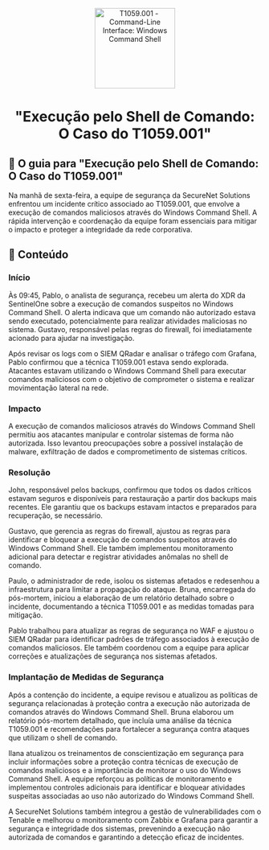 <p align="center">
  <a href="SUA_URL_DE_IMAGEM">
    <img src="./images/guia.png" alt="T1059.001 - Command-Line Interface: Windows Command Shell" width="160" height="160">
  </a>
  <h1 align="center">"Execução pelo Shell de Comando: O Caso do T1059.001"</h1>
</p>

## :dart: O guia para "Execução pelo Shell de Comando: O Caso do T1059.001"

Na manhã de sexta-feira, a equipe de segurança da SecureNet Solutions enfrentou um incidente crítico associado ao T1059.001, que envolve a execução de comandos maliciosos através do Windows Command Shell. A rápida intervenção e coordenação da equipe foram essenciais para mitigar o impacto e proteger a integridade da rede corporativa.

## :dart: Conteúdo

### Início

Às 09:45, Pablo, o analista de segurança, recebeu um alerta do XDR da SentinelOne sobre a execução de comandos suspeitos no Windows Command Shell. O alerta indicava que um comando não autorizado estava sendo executado, potencialmente para realizar atividades maliciosas no sistema. Gustavo, responsável pelas regras do firewall, foi imediatamente acionado para ajudar na investigação.

Após revisar os logs com o SIEM QRadar e analisar o tráfego com Grafana, Pablo confirmou que a técnica T1059.001 estava sendo explorada. Atacantes estavam utilizando o Windows Command Shell para executar comandos maliciosos com o objetivo de comprometer o sistema e realizar movimentação lateral na rede.

### Impacto

A execução de comandos maliciosos através do Windows Command Shell permitiu aos atacantes manipular e controlar sistemas de forma não autorizada. Isso levantou preocupações sobre a possível instalação de malware, exfiltração de dados e comprometimento de sistemas críticos.

### Resolução

John, responsável pelos backups, confirmou que todos os dados críticos estavam seguros e disponíveis para restauração a partir dos backups mais recentes. Ele garantiu que os backups estavam intactos e preparados para recuperação, se necessário.

Gustavo, que gerencia as regras do firewall, ajustou as regras para identificar e bloquear a execução de comandos suspeitos através do Windows Command Shell. Ele também implementou monitoramento adicional para detectar e registrar atividades anômalas no shell de comando.

Paulo, o administrador de rede, isolou os sistemas afetados e redesenhou a infraestrutura para limitar a propagação do ataque. Bruna, encarregada do pós-mortem, iniciou a elaboração de um relatório detalhado sobre o incidente, documentando a técnica T1059.001 e as medidas tomadas para mitigação.

Pablo trabalhou para atualizar as regras de segurança no WAF e ajustou o SIEM QRadar para identificar padrões de tráfego associados à execução de comandos maliciosos. Ele também coordenou com a equipe para aplicar correções e atualizações de segurança nos sistemas afetados.

### Implantação de Medidas de Segurança

Após a contenção do incidente, a equipe revisou e atualizou as políticas de segurança relacionadas à proteção contra a execução não autorizada de comandos através do Windows Command Shell. Bruna elaborou um relatório pós-mortem detalhado, que incluía uma análise da técnica T1059.001 e recomendações para fortalecer a segurança contra ataques que utilizam o shell de comando.

Ilana atualizou os treinamentos de conscientização em segurança para incluir informações sobre a proteção contra técnicas de execução de comandos maliciosos e a importância de monitorar o uso do Windows Command Shell. A equipe reforçou as políticas de monitoramento e implementou controles adicionais para identificar e bloquear atividades suspeitas associadas ao uso não autorizado do Windows Command Shell.

A SecureNet Solutions também integrou a gestão de vulnerabilidades com o Tenable e melhorou o monitoramento com Zabbix e Grafana para garantir a segurança e integridade dos sistemas, prevenindo a execução não autorizada de comandos e garantindo a detecção eficaz de incidentes.

